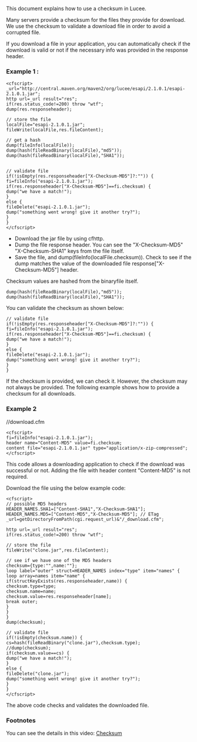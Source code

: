<!--
{
  "title": "Checksum",
  "id": "checksum",
  "description": "This document explains how to use a checksum in Lucee.",
  "keywords": [
    "Checksum",
    "File validation",
    "cfhttp",
    "hash",
    "fileReadBinary"
  ]
}
-->
This document explains how to use a checksum in Lucee.

Many servers provide a checksum for the files they provide for download. We use the checksum to validate a download file in order to avoid a corrupted file.

If you download a file in your application, you can automatically check if the download is valid or not if the necessary info was provided in the response header.

### Example 1 : ###

```luceescript
<cfscript>
_url="http://central.maven.org/maven2/org/lucee/esapi/2.1.0.1/esapi-2.1.0.1.jar";
http url=_url result="res";
if(res.status_code!=200) throw "wtf";
dump(res.responseheader);

// store the file
localFile="esapi-2.1.0.1.jar";
fileWrite(localFile,res.fileContent);

// get a hash
dump(fileInfo(localFile));
dump(hash(fileReadBinary(localFile),"md5"));
dump(hash(fileReadBinary(localFile),"SHA1"));


// validate file
if(!isEmpty(res.responseheader["X-Checksum-MD5"]?:"")) {
fi=fileInfo("esapi-2.1.0.1.jar");
if(res.responseheader["X-Checksum-MD5"]==fi.checksum) {
dump("we have a match!");
}
else {
fileDelete("esapi-2.1.0.1.jar");
dump("something went wrong! give it another try?");
}
}
</cfscript>
```

* Download the jar file by using cfhttp.
* Dump the file response header. You can see the "X-Checksum-MD5" "X-Checksum-SHA1" keys from the file itself.
* Save the file, and dump(fileInfo(localFile.checksum)). Check to see if the dump matches the value of the downloaded file response["X-Checksum-MD5"] header.

Checksum values are hashed from the binaryfile itself.

```luceescript
dump(hash(fileReadBinary(localFile),"md5"));
dump(hash(fileReadBinary(localFile),"SHA1"));
```

You can validate the checksum as shown below:

```luceescript
// validate file
if(!isEmpty(res.responseheader["X-Checksum-MD5"]?:"")) {
fi=fileInfo("esapi-2.1.0.1.jar");
if(res.responseheader["X-Checksum-MD5"]==fi.checksum) {
dump("we have a match!");
}
else {
fileDelete("esapi-2.1.0.1.jar");
dump("something went wrong! give it another try?");
}
}
```

If the checksum is provided, we can check it. However, the checksum may not always be provided. The following example shows how to provide a checksum for all downloads.

### Example 2 ###

//download.cfm

```luceescript
<cfscript>
fi=fileInfo("esapi-2.1.0.1.jar");
header name="Content-MD5" value=fi.checksum;
content file="esapi-2.1.0.1.jar" type="application/x-zip-compressed";
</cfscript>
```

This code allows a downloading application to check if the download was successful or not. Adding the file with header content "Content-MD5" is not required.

Download the file using the below example code:

```luceescript
<cfscript>
// possible MD5 headers
HEADER_NAMES.SHA1=["Content-SHA1","X-Checksum-SHA1"];
HEADER_NAMES.MD5=["Content-MD5","X-Checksum-MD5"]; // ETag
_url=getDirectoryFromPath(cgi.request_url)&"/_download.cfm";

http url=_url result="res";
if(res.status_code!=200) throw "wtf";

// store the file
fileWrite("clone.jar",res.fileContent);

// see if we have one of the MD5 headers
checksum={type:"",name:""};
loop label="outer" struct=HEADER_NAMES index="type" item="names" {
loop array=names item="name" {
if(structKeyExists(res.responseheader,name)) {
checksum.type=type;
checksum.name=name;
checksum.value=res.responseheader[name];
break outer;
}
}
}
dump(checksum);

// validate file
if(!isEmpty(checksum.name)) {
cs=hash(fileReadBinary("clone.jar"),checksum.type);
//dump(checksum);
if(checksum.value==cs) {
dump("we have a match!");
}
else {
fileDelete("clone.jar");
dump("something went wrong! give it another try?");
}
}
</cfscript>
```

The above code checks and validates the downloaded file.

### Footnotes ###

You can see the details in this video:
[Checksum](https://www.youtube.com/watch?v=Kb_zSsRDEOg)